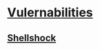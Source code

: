 # [Vulernabilities](../../../Tools/Shells/Linux/Bash/README.md#Vulernabilities)
## [Shellshock](../../../Tools/Shells/Linux/Bash/README.md#Shellshock)